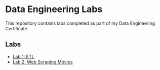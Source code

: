 # Data Engineering Labs

This repository contains labs completed as part of my Data Engineering Certificate.

## Labs
- [Lab 1: ETL](Lab1/Lab1.ipynb)
- [Lab 2: Web Scraping Movies](Lab2/webscraping_movies.py)
